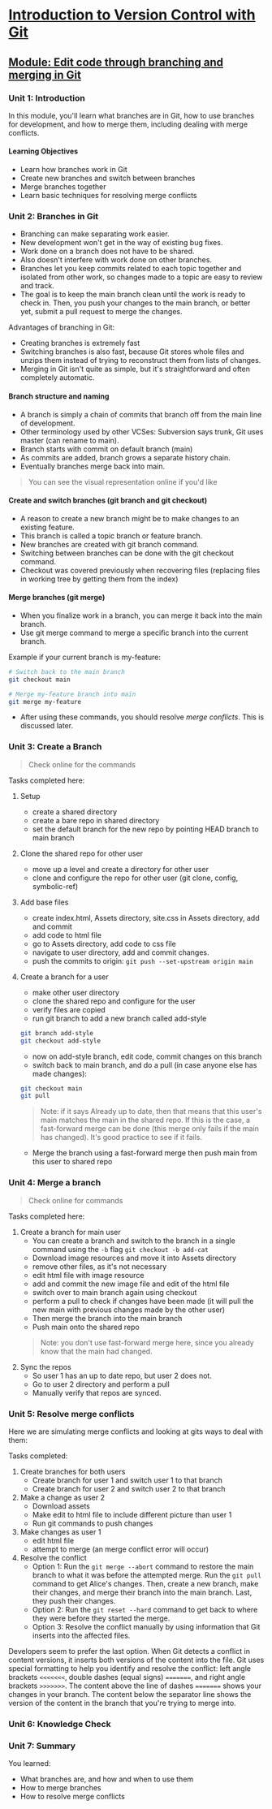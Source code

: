 # [Introduction to Version Control with Git](https://learn.microsoft.com/en-us/training/paths/intro-to-vc-git/)

## [Module: Edit code through branching and merging in Git](https://learn.microsoft.com/en-us/training/modules/branch-merge-git/)

### Unit 1: Introduction

In this module, you'll learn what branches are in Git, how to use branches for development, and how to merge them, including dealing with merge conflicts.

#### Learning Objectives
* Learn how branches work in Git
* Create new branches and switch between branches
* Merge branches together
* Learn basic techniques for resolving merge conflicts

### Unit 2: Branches in Git
* Branching can make separating work easier.
* New development won't get in the way of existing bug fixes.
* Work done on a branch does not have to be shared.
* Also doesn't interfere with work done on other branches.
* Branches let you keep commits related to each topic together and isolated from other work, so changes made to a topic are easy to review and track.
* The goal is to keep the main branch clean until the work is ready to check in. Then, you push your changes to the main branch, or better yet, submit a pull request to merge the changes.

Advantages of branching in Git:

* Creating branches is extremely fast
* Switching branches is also fast, because Git stores whole files and unzips them instead of trying to reconstruct them from lists of changes.
* Merging in Git isn't quite as simple, but it's straightforward and often completely automatic.

#### Branch structure and naming
* A branch is simply a chain of commits that branch off from the main line of development.
* Other terminology used by other VCSes: Subversion says trunk, Git uses master (can rename to main).
* Branch starts with commit on default branch (main)
* As commits are added, branch grows a separate history chain.
* Eventually branches merge back into main.

> You can see the visual representation online if you'd like

#### Create and switch branches (git branch and git checkout)
* A reason to create a new branch might be to make changes to an existing feature.
* This branch is called a topic branch or feature branch.
* New branches are created with git branch command.
* Switching between branches can be done with the git checkout command.
* Checkout was covered previously when recovering files (replacing files in working tree by getting them from the index)

#### Merge branches (git merge)
* When you finalize work in a branch, you can merge it back into the main branch.
* Use git merge command to merge a specific branch into the current branch.

Example if your current branch is my-feature:
```bash
# Switch back to the main branch
git checkout main

# Merge my-feature branch into main
git merge my-feature
```
 * After using these commands, you should resolve *merge conflicts*. This is discussed later.

### Unit 3: Create a Branch
> Check online for the commands

Tasks completed here:
1. Setup
    * create a shared directory
    * create a bare repo in shared directory
    * set the default branch for the new repo by pointing HEAD branch to main branch
    
2. Clone the shared repo for other user
    * move up a level and create a directory for other user
    * clone and configure the repo for other user (git clone, config, symbolic-ref)
    
3. Add base files
    * create index.html, Assets directory, site.css in Assets directory, add and commit
    * add code to html file
    * go to Assets directory, add code to css file
    * navigate to user directory, add and commit changes.
    * push the commits to origin: `git push --set-upstream origin main`
    
4. Create a branch for a user
    * make other user directory
    * clone the shared repo and configure for the user
    * verify files are copied
    * run git branch to add a new branch called add-style
    ```bash
    git branch add-style
    git checkout add-style
    ```
    * now on add-style branch, edit code, commit changes on this branch
    * switch back to main branch, and do a pull (in case anyone else has made changes):
    ```bash
    git checkout main
    git pull
    ```
    > Note: if it says Already up to date, then that means that this user's main matches the main in the shared repo. If this is the case, a fast-forward merge can be done (this merge only fails if the main has changed). It's good practice to see if it fails.
    * Merge the branch using a fast-forward merge then push main from this user to shared repo
    

### Unit 4: Merge a branch
> Check online for commands

Tasks completed here:
1. Create a branch for main user
    * You can create a branch and switch to the branch in a single command using the `-b` flag `git checkout -b add-cat`
    * Download image resources and move it into Assets directory
    * remove other files, as it's not necessary
    * edit html file with image resource
    * add and commit the new image file and edit of the html file
    * switch over to main branch again using checkout
    * perform a pull to check if changes have been made (it will pull the new main with previous changes made by the other user)
    * Then merge the branch into the main branch
    * Push main onto the shared repo
    > Note: you don't use fast-forward merge here, since you already know that the main had changed.
2. Sync the repos
    * So user 1 has an up to date repo, but user 2 does not.
    * Go to user 2 directory and perform a pull
    * Manually verify that repos are synced.
    

### Unit 5: Resolve merge conflicts
Here we are simulating merge conflicts and looking at gits ways to deal with them:

Tasks completed:
1. Create branches for both users
    * Create branch for user 1 and switch user 1 to that branch
    * Create branch for user 2 and switch user 2 to that branch
2. Make a change as user 2
    * Download assets
    * Make edit to html file to include different picture than user 1
    * Run git commands to push changes
3. Make changes as user 1
    * edit html file
    * attempt to merge (an merge conflict error will occur)
4. Resolve the conflict
    * Option 1: Run the `git merge --abort` command to restore the main branch to what it was before the attempted merge. Run the `git pull` command to get Alice's changes. Then, create a new branch, make their changes, and merge their branch into the main branch. Last, they push their changes.
    * Option 2: Run the `git reset --hard` command to get back to where they were before they started the merge.
    * Option 3: Resolve the conflict manually by using information that Git inserts into the affected files.

Developers seem to prefer the last option. When Git detects a conflict in content versions, it inserts both versions of the content into the file. Git uses special formatting to help you identify and resolve the conflict: left angle brackets `<<<<<<<`, double dashes (equal signs) `=======`, and right angle brackets `>>>>>>>`. The content above the line of dashes `=======` shows your changes in your branch. The content below the separator line shows the version of the content in the branch that you're trying to merge into.

### Unit 6: Knowledge Check

### Unit 7: Summary
You learned:

* What branches are, and how and when to use them
* How to merge branches
* How to resolve merge conflicts